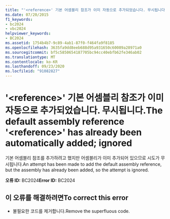```yaml
---
title: "'<reference>' 기본 어셈블리 참조가 이미 자동으로 추가되었습니다. 무시됩니다."
ms.date: 07/20/2015
f1_keywords:
- bc2024
- vbc2024
helpviewer_keywords:
- BC2024
ms.assetid: 1754b4b7-9c89-4ab1-87f0-f464fa9f8185
ms.openlocfilehash: 3635fa9dd8eeb688d95a931650c60089a28971a0
ms.sourcegitcommit: bf5c5850654187705bc94cc40ebfb62fe346ab02
ms.translationtype: MT
ms.contentlocale: ko-KR
ms.lasthandoff: 09/23/2020
ms.locfileid: "91082827"
---
```

# <a name="the-default-assembly-reference-reference-has-already-been-automatically-added-ignored"></a><span data-ttu-id="c7e17-102">'\<reference>' 기본 어셈블리 참조가 이미 자동으로 추가되었습니다. 무시됩니다.</span><span class="sxs-lookup"><span data-stu-id="c7e17-102">The default assembly reference '\<reference>' has already been automatically added; ignored</span></span>

<span data-ttu-id="c7e17-103">기본 어셈블리 참조를 추가하려고 했지만 어셈블리가 이미 추가되어 있으므로 시도가 무시됩니다.</span><span class="sxs-lookup"><span data-stu-id="c7e17-103">An attempt has been made to add the default assembly reference, but the assembly has already been added, so the attempt is ignored.</span></span>  
  
 <span data-ttu-id="c7e17-104">**오류 ID:** BC2024</span><span class="sxs-lookup"><span data-stu-id="c7e17-104">**Error ID:** BC2024</span></span>  
  
## <a name="to-correct-this-error"></a><span data-ttu-id="c7e17-105">이 오류를 해결하려면</span><span class="sxs-lookup"><span data-stu-id="c7e17-105">To correct this error</span></span>  
  
- <span data-ttu-id="c7e17-106">불필요한 코드를 제거합니다.</span><span class="sxs-lookup"><span data-stu-id="c7e17-106">Remove the superfluous code.</span></span>
